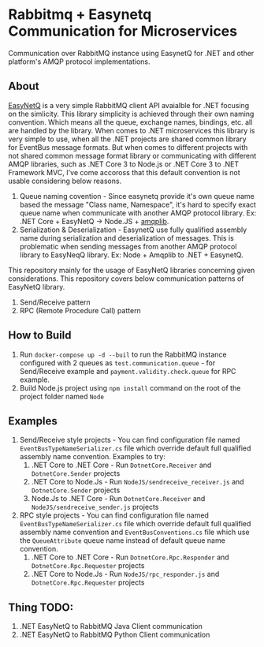 # Rabbitmq + Easynetq Communication for Microservices
Communication over RabbitMQ instance using EasynetQ for .NET and other platform's AMQP protocol implementations.

## About
[EasyNetQ](https://github.com/EasyNetQ/EasyNetQ "Read more about EasyNetQ") is a very simple RabbitMQ client API avaialble for .NET focusing on the simlicity. This library simplicity is achieved through their own naming convention. Which means all the queue, exchange names, bindings, etc. all are handled by the library. When comes to .NET microservices this library is very simple to use, when all the .NET projects are shared common library for EventBus message formats. But when comes to different projects with not shared common message format library or communicating with different AMQP libraries, such as .NET Core 3 to Node.js or .NET Core 3 to .NET Framework MVC, I've come accoross that this default convention is not usable considering below reasons.

1. Queue naming covention - Since easynetq provide it's own queue name based the message "Class name, Namespace", it's hard to specify exact queue name when 
communicate with another AMQP protocol library. Ex: .NET Core + EasyNetQ -> Node.JS + [amqplib](https://github.com/squaremo/amqp.node "Read more about amqplib").
2. Serialization & Deserialization - EasynetQ use fully qualified assembly name during serialization and deserialization of messages. This is problematic when sending messages from
another AMQP protocol library to EasyNeqQ library. Ex: Node + Amqplib to .NET + EasynetQ.


This repository mainly for the usage of EasyNetQ libraries concerning given considerations. This repository covers below communication patterns of EasyNetQ library.
1. Send/Receive pattern
2. RPC (Remote Procedure Call) pattern


## How to Build
1. Run `docker-compose up -d --buil` to run the RabbitMQ instance configured with 2 queues as `test.communication.queue` - for Send/Receive example and `payment.validity.check.queue` for RPC example.
2. Build Node.js project using `npm install` command on the root of the project folder named `Node`

## Examples
1. Send/Receive style projects - You can find configuration file named `EventBusTypeNameSerializer.cs` file which override default full qualified assembly name convention. Examples to try:
    1. .NET Core to .NET Core - Run `DotnetCore.Receiver` and `DotnetCore.Sender` projects
    2. .NET Core to Node.Js -  Run `NodeJS/sendreceive_receiver.js` and `DotnetCore.Sender` projects
    3. Node.Js to .NET Core - Run `DotnetCore.Receiver` and `NodeJS/sendreceive_sender.js` projects
2. RPC style projects - You can find configuration file named `EventBusTypeNameSerializer.cs` file which override default full qualified assembly name convention and `EventBusConventions.cs` file which use the `QueueAttribute` queue name instead of default queue name convention.
    1. .NET Core to .NET Core - Run `DotnetCore.Rpc.Responder` and `DotnetCore.Rpc.Requester` projects
    2. .NET Core to Node.Js - Run `NodeJS/rpc_responder.js` and `DotnetCore.Rpc.Requester` projects
    
## Thing TODO:
1. .NET EasyNetQ to RabbitMQ Java Client communication
2. .NET EasyNetQ to RabbitMQ Python Client communication
